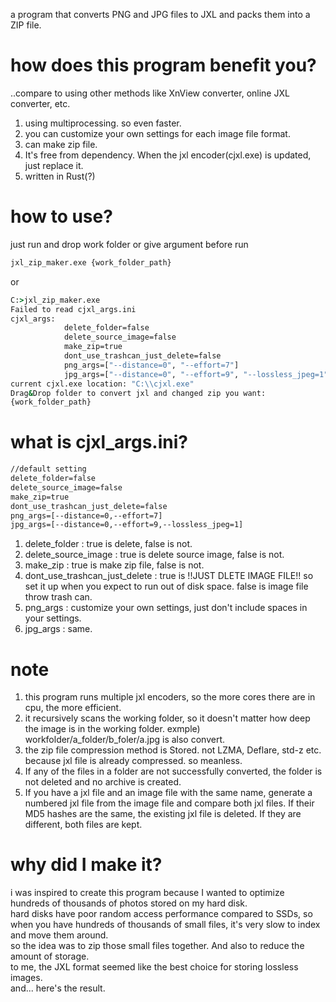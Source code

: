 a program that converts PNG and JPG files to JXL and packs them into a ZIP file.

# how does this program benefit you?
..compare to using other methods like XnView converter, online JXL converter, etc.

1. using multiprocessing. so even faster.
2. you can customize your own settings for each image file format.
3. can make zip file.
4. It's free from dependency. When the jxl encoder(cjxl.exe) is updated, just replace it.
5. written in Rust(?)

# how to use?
just run and drop work folder or give argument before run
```cmd
jxl_zip_maker.exe {work_folder_path}
```
or
```cmd
C:>jxl_zip_maker.exe
Failed to read cjxl_args.ini
cjxl_args:
            delete_folder=false
            delete_source_image=false
            make_zip=true
            dont_use_trashcan_just_delete=false
            png_args=["--distance=0", "--effort=7"]
            jpg_args=["--distance=0", "--effort=9", "--lossless_jpeg=1"]
current cjxl.exe location: "C:\\cjxl.exe"
Drag&Drop folder to convert jxl and changed zip you want:
{work_folder_path}
```

# what is cjxl_args.ini?
```txt
//default setting
delete_folder=false
delete_source_image=false
make_zip=true
dont_use_trashcan_just_delete=false
png_args=[--distance=0,--effort=7]
jpg_args=[--distance=0,--effort=9,--lossless_jpeg=1]
```
1. delete_folder : true is delete, false is not.
2. delete_source_image : true is delete source image, false is not.
3. make_zip : true is make zip file, false is not.
4. dont_use_trashcan_just_delete : true is !!JUST DLETE IMAGE FILE!! so set it up when you expect to run out of disk space. false is image file throw trash can.
5. png_args : customize your own settings, just don't include spaces in your settings.
6. jpg_args : same.

# note
1. this program runs multiple jxl encoders, so the more cores there are in cpu, the more efficient.  
2. it recursively scans the working folder, so it doesn't matter how deep the image is in the working folder. exmple) workfolder/a_folder/b_foler/a.jpg is also convert.  
3. the zip file compression method is Stored. not LZMA, Deflare, std-z etc. because jxl file is already compressed. so meanless.  
4. If any of the files in a folder are not successfully converted, the folder is not deleted and no archive is created.
5. If you have a jxl file and an image file with the same name, generate a numbered jxl file from the image file and compare both jxl files. If their MD5 hashes are the same, the existing jxl file is deleted. If they are different, both files are kept.

# why did I make it?
i was inspired to create this program because I wanted to optimize hundreds of thousands of photos stored on my hard disk.  
hard disks have poor random access performance compared to SSDs, so when you have hundreds of thousands of small files, it's very slow to index and move them around.  
so the idea was to zip those small files together. And also to reduce the amount of storage.  
to me, the JXL format seemed like the best choice for storing lossless images.  
and... here's the result.  
